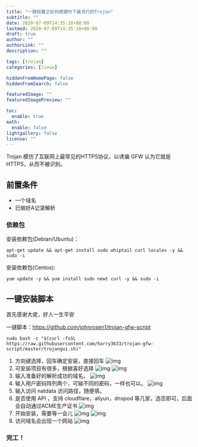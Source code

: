 ```yaml
---
title: "一键部署之如何搭建时下最流行的Trojan"
subtitle: ""
date: 2020-07-09T14:35:18+08:00
lastmod: 2020-07-09T14:35:18+08:00
draft: true
author: ""
authorLink: ""
description: ""

tags: [trojan]
categories: [linux]

hiddenFromHomePage: false
hiddenFromSearch: false

featuredImage: ""
featuredImagePreview: ""

toc:
  enable: true
math:
  enable: false
lightgallery: false
license: ""
---
```


Trojan 模仿了互联网上最常见的HTTPS协议，以诱骗 GFW 认为它就是 HTTPS，从而不被识别。

<!--more-->

## 前置条件

- 一个域名
- 已做好A记录解析

### 依赖包

安装依赖包(Debian/Ubuntu)：

```linux
apt-get update && apt-get install sudo whiptail curl locales -y && sudo -i
```

安装依赖包(Centos):

```linux
yum update -y && yum install sudo newt curl -y && sudo -i
```

## 一键安装脚本

首先感谢大佬，好人一生平安

一键脚本：https://github.com/johnrosen1/trojan-gfw-script

```linux
sudo bash -c "$(curl -fsSL https://raw.githubusercontent.com/harry3633/trojan-gfw-script/master/trojangui.sh)"
```

1. 方向键选择，回车确定安装，直接回车
   ![img](https://nashome-image-bucket.oss-cn-shanghai.aliyuncs.com/Images/Trojan/1.png)
2. 可安装项目有很多，根据喜好选择
   ![img](https://nashome-image-bucket.oss-cn-shanghai.aliyuncs.com/Images/Trojan/2.png)
   ![img](https://nashome-image-bucket.oss-cn-shanghai.aliyuncs.com/Images/Trojan/3.png)
3. 输入准备好的解析成功的域名。
   ![img](https://nashome-image-bucket.oss-cn-shanghai.aliyuncs.com/Images/Trojan/4.png)
4. 输入用户密码阵列两个，可输不同的密码，一样也可以。
   ![img](https://nashome-image-bucket.oss-cn-shanghai.aliyuncs.com/Images/Trojan/5.png)
5. 输入访问 natdata 访问路径，随便填。
6. 是否使用 API ，支持 cloudflare，aliyun，dnspod 等几家，选否即可，后面会自动通过ACME生产证书
   ![img](https://nashome-image-bucket.oss-cn-shanghai.aliyuncs.com/Images/Trojan/6.png)
7. 开始安装，需要等一会儿
   ![img](https://nashome-image-bucket.oss-cn-shanghai.aliyuncs.com/Images/Trojan/7.png)
   ![img](https://nashome-image-bucket.oss-cn-shanghai.aliyuncs.com/Images/Trojan/8.png)
8. 访问域名会出现一个网站
   ![img](https://nashome-image-bucket.oss-cn-shanghai.aliyuncs.com/Images/Trojan/9.png)

### 完工！


